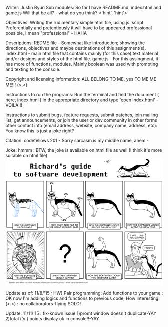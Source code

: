 
Writer: 
	Justin Byun
Sub modules: 
	So far I have README.md, index.html and game.js
	Will that be all? - what do you think? <'hint', 'hint'>

Objectives:
	Writing the rudimentary simple html file, using js. script
	Preferentially and pretentiously it will have to be appeared professional possible, I mean
	"professional" - HAHA
	
Descriptions:
	REDME file - Somewhat like introduction; showing the directions, objectives and maybe destinations of this assignment(s).
	index.html - main html file that contains mainly (for this case) text material and/or designs and styles of the html file.
	game.js - For this assingment, it has more of functions, modules.  Mainly boolean was used with prompting and texting to the console. 

Copyright and licensing information:
	ALL BELONG TO ME, yes TO ME ME ME!!! (>.<)

Instructions to run the programs:
	Run the terminal and  find the document ( here, index.html ) in the appropriate directory and type 'open index.html' -VOILA!!!


Instructions to submit bugs, feature requests, submit patches, join mailing list, get announcements, or join the user or dev community in other forms
other contact info (email address, website, company name, address, etc):
	You know this is just a joke right?

Citation:
	codefellows 201
	- Sorry sarcasm is my middle name, ahem -

Joke: hmmm
	: BTW, the joke is available on html file as well (I think it's more suitable on html file)
	<img src="lol.png"/>


Update as of: 11/8/'15
	: HW) Pair programming: Add functions to your game
	: OK now I'm adding logics and functions to previous code; How interesting! 
	(>.<)
	: no collaborators-flying SOLO!

Update: 11/11/'15
	: fix-known issue
	1)promt window doesn't duplicate-YAY
	2)total ('y') points display ok in console!!-YAY
	


	

